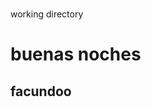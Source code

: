 # <!DOCTYPE html>
<html lang="en">
<head>
    <meta charset="UTF-8">
    <meta name="viewport" content="width=device-width, initial-scale=1.0">
    <hola>working directory</Working directory>
</head>
<body>
    <h1> buenas noches</h1>
    <h2>facundoo</h2>
</body>
</html>
